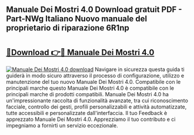 ## Manuale Dei Mostri 4.0 Download gratuit PDF - Part-NWg Italiano Nuovo manuale del proprietario di riparazione 6R1np

# <h2><a href="http://df9oqo.blite.top/?on=Manuale+Dei+Mostri+4.0">🔗Download 👉🔴 Manuale Dei Mostri 4.0</a></h2>

[![Manuale Dei Mostri 4.0 download](https://i.imgur.com/lujVjoI.png)](http://df9oqo.blite.top/?on=Manuale+Dei+Mostri+4.0)
Navigare in sicurezza questa guida ti guiderà in modo sicuro attraverso il processo di configurazione, utilizzo e manutenzione del tuo nuovo Manuale Dei Mostri 4.0. Compatibile con le principali marche questo Manuale Dei Mostri 4.0 è compatibile con le principali marche di prodotti compatibili. Manuale Dei Mostri 4.0 ha un'impressionante raccolta di funzionalità avanzate, tra cui riconoscimento facciale, controllo dei gesti, profili personalizzabili e attività automatizzate, tutte accessibili e personalizzate dall'interfaccia. Il tuo Feedback è apprezzato Manuale Dei Mostri 4.0. Apprezziamo il tuo contributo e ci impegniamo a fornirti un servizio eccezionale.
